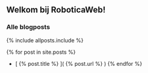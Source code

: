 ## Welkom bij RoboticaWeb!

### Alle blogposts
{% include allposts.include %}

{% for post in site.posts %}
- [ {% post.title %} ]( {% post.url %} )
{% endfor %}
